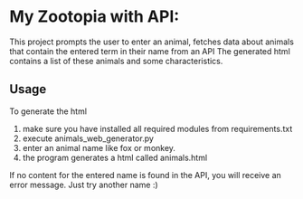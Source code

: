 # My Zootopia with API:
This project prompts the user to enter an animal, fetches data about animals that contain the entered term in their name from an API 
The generated html contains a list of these animals and some characteristics.

## Usage
To generate the html
1. make sure you have installed all required modules from requirements.txt
2. execute animals_web_generator.py
3. enter an animal name like fox or monkey.
4. the program generates a html called animals.html

If no content for the entered name is found in the API, you will receive an error message.
Just try another name :)


